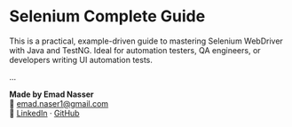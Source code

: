 # Selenium Complete Guide

This is a practical, example-driven guide to mastering Selenium WebDriver with Java and TestNG. Ideal for automation testers, QA engineers, or developers writing UI automation tests.

...

**Made by Emad Nasser**  
📧 emad.naser1@gmail.com  
🔗 [LinkedIn](https://linkedin.com/in/emad-nasser-) · [GitHub](https://github.com/EmadDNasser)